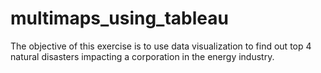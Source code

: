 # multimaps_using_tableau
The objective of this exercise is to use data visualization to find out top 4 natural disasters impacting a corporation in the energy industry. 
